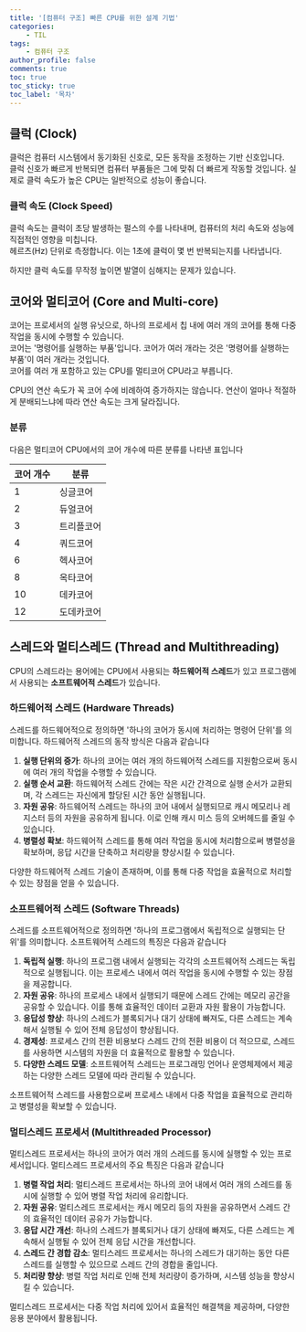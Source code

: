 ```yaml
---
title: '[컴퓨터 구조] 빠른 CPU를 위한 설계 기법'
categories:
    - TIL
tags:
    - 컴퓨터 구조
author_profile: false
comments: true
toc: true
toc_sticky: true
toc_label: '목차'
---
```


## 클럭 (Clock)
클럭은 컴퓨터 시스템에서 동기화된 신호로, 모든 동작을 조정하는 기반 신호입니다.  
클럭 신호가 빠르게 반복되면 컴퓨터 부품들은 그에 맞춰 더 빠르게 작동할 것입니다. 실제로 클럭 속도가 높은 CPU는 일반적으로 성능이 좋습니다.

### 클럭 속도 (Clock Speed)
클럭 속도는 클럭이 초당 발생하는 펄스의 수를 나타내며, 컴퓨터의 처리 속도와 성능에 직접적인 영향을 미칩니다.  
헤르츠(Hz) 단위로 측정합니다. 이는 1초에 클럭이 몇 번 반복되는지를 나타냅니다.

하지만 클럭 속도를 무작정 높이면 발열이 심해지는 문제가 있습니다.

## 코어와 멀티코어 (Core and Multi-core)
코어는 프로세서의 실행 유닛으로, 하나의 프로세서 칩 내에 여러 개의 코어를 통해 다중 작업을 동시에 수행할 수 있습니다.  
코어는 '명령어를 실행하는 부품'입니다. 코어가 여러 개라는 것은 '명령어를 실행하는 부품'이 여러 개라는 것입니다.  
코어를 여러 개 포함하고 있는 CPU를 멀티코어 CPU라고 부릅니다.

CPU의 연산 속도가 꼭 코어 수에 비례하여 증가하지는 않습니다. 연산이 얼마나 적절하게 분배되느냐에 따라 연산 속도는 크게 달라집니다.

### 분류
다음은 멀티코어 CPU에서의 코어 개수에 따른 분류를 나타낸 표입니다

| 코어 개수 | 분류             |
|---------|----------------|
| 1 | 싱글코어 |
| 2 | 듀얼코어 |
| 3 | 트리플코어 |
| 4 | 쿼드코어 |
| 6 | 헥사코어 |
| 8 | 옥타코어 |
| 10 | 데카코어 |
| 12 | 도데카코어 |

## 스레드와 멀티스레드 (Thread and Multithreading)
CPU의 스레드라는 용어에는 CPU에서 사용되는 **하드웨어적 스레드**가 있고 프로그램에서 사용되는 **소프트웨어적 스레드**가 있습니다.

### 하드웨어적 스레드 (Hardware Threads)
스레드를 하드웨어적으로 정의하면 '하나의 코어가 동시에 처리하는 명령어 단위'를 의미합니다.
하드웨어적 스레드의 동작 방식은 다음과 같습니다

1. **실행 단위의 증가**: 하나의 코어는 여러 개의 하드웨어적 스레드를 지원함으로써 동시에 여러 개의 작업을 수행할 수 있습니다.
2. **실행 순서 교환**: 하드웨어적 스레드 간에는 작은 시간 간격으로 실행 순서가 교환되며, 각 스레드는 자신에게 할당된 시간 동안 실행됩니다.
3. **자원 공유**: 하드웨어적 스레드는 하나의 코어 내에서 실행되므로 캐시 메모리나 레지스터 등의 자원을 공유하게 됩니다. 이로 인해 캐시 미스 등의 오버헤드를 줄일 수 있습니다.
4. **병렬성 확보**: 하드웨어적 스레드를 통해 여러 작업을 동시에 처리함으로써 병렬성을 확보하며, 응답 시간을 단축하고 처리량을 향상시킬 수 있습니다.

다양한 하드웨어적 스레드 기술이 존재하며, 이를 통해 다중 작업을 효율적으로 처리할 수 있는 장점을 얻을 수 있습니다.

### 소프트웨어적 스레드 (Software Threads)
스레드를 소프트웨어적으로 정의하면 '하나의 프로그램에서 독립적으로 실행되는 단위'를 의미합니다.
소프트웨어적 스레드의 특징은 다음과 같습니다

1. **독립적 실행**: 하나의 프로그램 내에서 실행되는 각각의 소프트웨어적 스레드는 독립적으로 실행됩니다. 이는 프로세스 내에서 여러 작업을 동시에 수행할 수 있는 장점을 제공합니다.
2. **자원 공유**: 하나의 프로세스 내에서 실행되기 때문에 스레드 간에는 메모리 공간을 공유할 수 있습니다. 이를 통해 효율적인 데이터 교환과 자원 활용이 가능합니다.
3. **응답성 향상**: 하나의 스레드가 블록되거나 대기 상태에 빠져도, 다른 스레드는 계속해서 실행될 수 있어 전체 응답성이 향상됩니다.
4. **경제성**: 프로세스 간의 전환 비용보다 스레드 간의 전환 비용이 더 적으므로, 스레드를 사용하면 시스템의 자원을 더 효율적으로 활용할 수 있습니다.
5. **다양한 스레드 모델**: 소프트웨어적 스레드는 프로그래밍 언어나 운영체제에서 제공하는 다양한 스레드 모델에 따라 관리될 수 있습니다.

소프트웨어적 스레드를 사용함으로써 프로세스 내에서 다중 작업을 효율적으로 관리하고 병렬성을 확보할 수 있습니다.


### 멀티스레드 프로세서 (Multithreaded Processor)
멀티스레드 프로세서는 하나의 코어가 여러 개의 스레드를 동시에 실행할 수 있는 프로세서입니다.
멀티스레드 프로세서의 주요 특징은 다음과 같습니다

1. **병렬 작업 처리**: 멀티스레드 프로세서는 하나의 코어 내에서 여러 개의 스레드를 동시에 실행할 수 있어 병렬 작업 처리에 유리합니다.
2. **자원 공유**: 멀티스레드 프로세서는 캐시 메모리 등의 자원을 공유하면서 스레드 간의 효율적인 데이터 공유가 가능합니다.
3. **응답 시간 개선**: 하나의 스레드가 블록되거나 대기 상태에 빠져도, 다른 스레드는 계속해서 실행될 수 있어 전체 응답 시간을 개선합니다.
4. **스레드 간 경합 감소**: 멀티스레드 프로세서는 하나의 스레드가 대기하는 동안 다른 스레드를 실행할 수 있으므로 스레드 간의 경합을 줄입니다.
5. **처리량 향상**: 병렬 작업 처리로 인해 전체 처리량이 증가하며, 시스템 성능을 향상시킬 수 있습니다.

멀티스레드 프로세서는 다중 작업 처리에 있어서 효율적인 해결책을 제공하며, 다양한 응용 분야에서 활용됩니다.